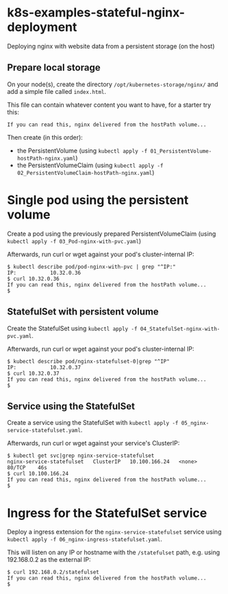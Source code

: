 # k8s-examples-stateful-nginx-deployment
Deploying nginx with website data from a persistent storage (on the host)

## Prepare local storage

On your node(s), create the directory `/opt/kubernetes-storage/nginx/` and add a simple file called `index.html`.

This file can contain whatever content you want to have, for a starter try this:

```
If you can read this, nginx delivered from the hostPath volume...
```

Then create (in this order):
- the PersistentVolume (using `kubectl apply -f 01_PersistentVolume-hostPath-nginx.yaml`)
- the PersistentVolumeClaim (using `kubectl apply -f 02_PersistentVolumeClaim-hostPath-nginx.yaml`)

# Single pod using the persistent volume

Create a pod using the previously prepared PersistentVolumeClaim (using `kubectl apply -f 03_Pod-nginx-with-pvc.yaml`)

Afterwards, run curl or wget against your pod's cluster-internal IP:

```
$ kubectl describe pod/pod-nginx-with-pvc | grep "^IP:"
IP:           10.32.0.36
$ curl 10.32.0.36
If you can read this, nginx delivered from the hostPath volume...
$
```

## StatefulSet with persistent volume

Create the StatefulSet using `kubectl apply -f 04_StatefulSet-nginx-with-pvc.yaml`.

Afterwards, run curl or wget against your pod's cluster-internal IP:

```
$ kubectl describe pod/nginx-statefulset-0|grep "^IP"
IP:           10.32.0.37
$ curl 10.32.0.37
If you can read this, nginx delivered from the hostPath volume...
$
```

## Service using the StatefulSet

Create a service using the StatefulSet with `kubectl apply -f 05_nginx-service-statefulset.yaml`.

Afterwards, run curl or wget against your service's ClusterIP:

```
$ kubectl get svc|grep nginx-service-statefulset
nginx-service-statefulset   ClusterIP   10.100.166.24   <none>        80/TCP    46s
$ curl 10.100.166.24
If you can read this, nginx delivered from the hostPath volume...
$
```

# Ingress for the StatefulSet service

Deploy a ingress extension for the `nginx-service-statefulset` service using ` kubectl apply -f 06_nginx-ingress-statefulset.yaml`.

This will listen on any IP or hostname with the `/statefulset` path, e.g. using 192.168.0.2 as the external IP:
```
$ curl 192.168.0.2/statefulset
If you can read this, nginx delivered from the hostPath volume...
$
```
